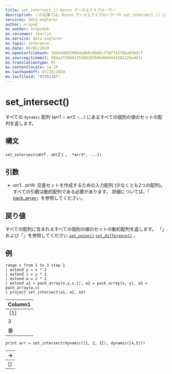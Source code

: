 ```yaml
---
title: set_intersect ()-Azure データエクスプローラー
description: この記事では、Azure データエクスプローラーの set_intersect () について説明します。
services: data-explorer
author: orspod
ms.author: orspodek
ms.reviewer: rkarlin
ms.service: data-explorer
ms.topic: reference
ms.date: 06/02/2019
ms.openlocfilehash: 709da983599b4e8b0c8b06cf7bff4276ba03b5cf
ms.sourcegitcommit: 09da3f26b4235368297b8b9b604d4282228a443c
ms.translationtype: MT
ms.contentlocale: ja-JP
ms.lasthandoff: 07/28/2020
ms.locfileid: "87351167"
---
```

# <a name="set_intersect"></a>set_intersect()

すべての `dynamic` 配列 (arr1 ∩ arr2 ∩...) にあるすべての個別の値のセットの配列を返します。

## <a name="syntax"></a>構文

`set_intersect(`*arr1* `, `*arr2* `[` 、` *arr3*, ...])`

## <a name="arguments"></a>引数

* *arr1...arrN*: 交差セットを作成するための入力配列 (少なくとも2つの配列)。 すべての引数は動的配列である必要があります。 詳細については、「 [pack_array](packarrayfunction.md)」を参照してください。 

## <a name="returns"></a>戻り値

すべての配列に含まれるすべての個別の値のセットの動的配列を返します。 「」および「」を参照してください [`set_union()`](setunionfunction.md) [`set_difference()`](setdifferencefunction.md) 。

## <a name="example"></a>例

<!-- csl: https://help.kusto.windows.net:443/Samples -->
```kusto
range x from 1 to 3 step 1
| extend y = x * 2
| extend z = y * 2
| extend w = z * 2
| extend a1 = pack_array(x,y,x,z), a2 = pack_array(x, y), a3 = pack_array(w,x)
| project set_intersect(a1, a2, a3)
```

|Column1|
|---|
| [1]|
|3|
|番|

<!-- csl: https://help.kusto.windows.net:443/Samples -->
```kusto
print arr = set_intersect(dynamic([1, 2, 3]), dynamic([4,5]))
```

|→|
|---|
|[]|
